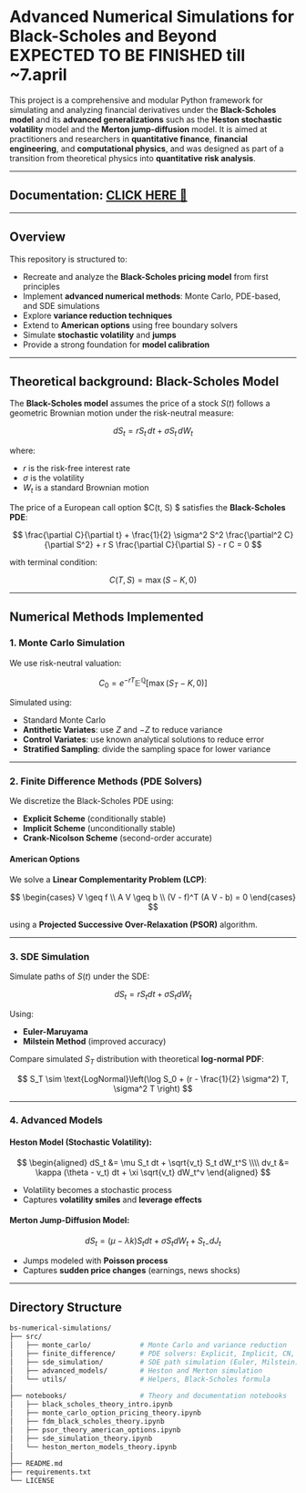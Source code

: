 # Advanced Numerical Simulations for Black-Scholes and Beyond **EXPECTED TO BE FINISHED till ~7.april**

This project is a comprehensive and modular Python framework for simulating and analyzing financial derivatives under the **Black-Scholes model** and its **advanced generalizations** such as the **Heston stochastic volatility** model and the **Merton jump-diffusion** model.
It is aimed at practitioners and researchers in **quantitative finance**, **financial engineering**, and **computational physics**, and was designed as part of a transition from theoretical physics into **quantitative risk analysis**.

---

## Documentation: [CLICK HERE 🔗](./docs/documentation.ipynb)

---

## Overview

This repository is structured to:
- Recreate and analyze the **Black-Scholes pricing model** from first principles
- Implement **advanced numerical methods**: Monte Carlo, PDE-based, and SDE simulations
- Explore **variance reduction techniques**
- Extend to **American options** using free boundary solvers
- Simulate **stochastic volatility** and **jumps**
- Provide a strong foundation for **model calibration**

---

## Theoretical background: Black-Scholes Model

The **Black-Scholes model** assumes the price of a stock $S(t)$ follows a geometric Brownian motion under the risk-neutral measure:

$$
dS_t = r S_t \,dt + \sigma S_t \,dW_t
$$

where:
- $r$ is the risk-free interest rate
- $\sigma$ is the volatility
- $W_t$ is a standard Brownian motion

The price of a European call option $C(t, S) $ satisfies the **Black-Scholes PDE**:

$$
\frac{\partial C}{\partial t} + \frac{1}{2} \sigma^2 S^2 \frac{\partial^2 C}{\partial S^2} + r S \frac{\partial C}{\partial S} - r C = 0
$$

with terminal condition:

$$
C(T, S) = \max(S - K, 0)
$$

---

## Numerical Methods Implemented

### 1. Monte Carlo Simulation

We use risk-neutral valuation:

$$
C_0 = e^{-rT} \mathbb{E}^\mathbb{Q}[\max(S_T - K, 0)]
$$

Simulated using:

- Standard Monte Carlo
- **Antithetic Variates**: use $Z$ and $-Z$ to reduce variance
- **Control Variates**: use known analytical solutions to reduce error
- **Stratified Sampling**: divide the sampling space for lower variance

---

### 2. Finite Difference Methods (PDE Solvers)

We discretize the Black-Scholes PDE using:

- **Explicit Scheme** (conditionally stable)
- **Implicit Scheme** (unconditionally stable)
- **Crank-Nicolson Scheme** (second-order accurate)

#### American Options
We solve a **Linear Complementarity Problem (LCP)**:

$$
\begin{cases}
V \geq f \\
A V \geq b \\
(V - f)^T (A V - b) = 0
\end{cases}
$$

using a **Projected Successive Over-Relaxation (PSOR)** algorithm.

---

### 3. SDE Simulation

Simulate paths of $S(t)$ under the SDE:

$$
dS_t = r S_t dt + \sigma S_t dW_t
$$

Using:

- **Euler-Maruyama**
- **Milstein Method** (improved accuracy)

Compare simulated $S_T$ distribution with theoretical **log-normal PDF**:

$$
S_T \sim \text{LogNormal}\left(\log S_0 + (r - \frac{1}{2} \sigma^2) T, \sigma^2 T \right)
$$

---

### 4. Advanced Models

#### Heston Model (Stochastic Volatility):

$$
\begin{aligned}
dS_t &= \mu S_t dt + \sqrt{v_t} S_t dW_t^S \\\\
dv_t &= \kappa (\theta - v_t) dt + \xi \sqrt{v_t} dW_t^v
\end{aligned}
$$

- Volatility becomes a stochastic process
- Captures **volatility smiles** and **leverage effects**

#### Merton Jump-Diffusion Model:

$$
dS_t = (\mu - \lambda k) S_t dt + \sigma S_t dW_t + S_{t-} dJ_t
$$

- Jumps modeled with **Poisson process**
- Captures **sudden price changes** (earnings, news shocks)

---

## Directory Structure

```bash
bs-numerical-simulations/
├── src/
│   ├── monte_carlo/            # Monte Carlo and variance reduction
│   ├── finite_difference/      # PDE solvers: Explicit, Implicit, CN, PSOR
│   ├── sde_simulation/         # SDE path simulation (Euler, Milstein)
│   ├── advanced_models/        # Heston and Merton simulation
│   └── utils/                  # Helpers, Black-Scholes formula
│
├── notebooks/                  # Theory and documentation notebooks
│   ├── black_scholes_theory_intro.ipynb
│   ├── monte_carlo_option_pricing_theory.ipynb
│   ├── fdm_black_scholes_theory.ipynb
│   ├── psor_theory_american_options.ipynb
│   ├── sde_simulation_theory.ipynb
│   └── heston_merton_models_theory.ipynb
│
├── README.md
├── requirements.txt
└── LICENSE